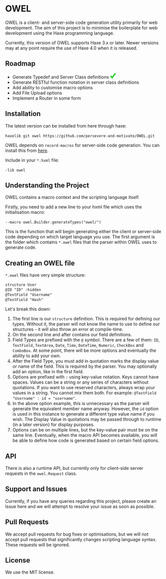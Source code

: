 # OWEL
OWEL is a client- and server-side code generation utility primarily for web development. The aim of this project is to minimise the boilerplate for web development using the Haxe programming language.

Currently, this version of OWEL supports Haxe 3.x or later. Newer versions may at any point require the use of Haxe 4.0 when it is released.

## Roadmap

 * Generate Typedef and Server Class definitions ![img](img/tick.png)
 * Generate RESTful function notation in server class definitions
 * Add ability to customise macro options
 * Add File Upload options
 * Implement a Router in some form

## Installation
The latest version can be installed from here through haxe:

`haxelib git owel https://github.com/persevere-and-motivate/OWEL.git`

OWEL depends on `record-macros` for server-side code generation. You can install this from [here](https://github.com/HaxeFoundation/record-macros).

Include in your `*.hxml` file:

`-lib owel`

## Understanding the Project
OWEL contains a macro context and the scripting language itself.

Firstly, you need to add a new line to your hxml file which uses the initialisation macro:

`--macro owel.Builder.generateTypes("owel/")`

This is the function that will begin generating either the client or server-side code depending on which target language you use. The first argument is the folder which contains `*.owel` files that the parser within OWEL uses to generate code.

## Creating an OWEL file
`*.owel` files have very simple structure:

```
structure User
@ID "ID" :hidden
@TextField "Username"
@TextField "Hash"
```

Let's break this down:

 1. The first line is our `structure` definition. This is required for defining our types. Without it, the parser will not know the name to use to define our structures - it will also throw an error at compile-time.
 2. On the second line and after contains our field definitions.
 3. Field Types are prefixed with the `@` symbol. There are a few of them: `ID`, `TextField`, `TextArea`, `Date`, `Time`, `DateTime`, `Numeric`, `CheckBox` and `ComboBox`. At some point, there will be more options and eventually the ability to add your own.
 4. After the Field Type, you must add in quotation marks the display value or name of the field. This is required by the parser. You may optionally add an option, like in the first field.
 5. Options are prefixed with `:` using key-value notation. Keys cannot have spaces. Values can be a string or any series of characters without quotations. If you want to use reserved characters, always wrap your values in a string. You cannot mix them both. For example: `@TextField "Username" : id = "username"`.
 6. In the above option example, this is unnecessary as the parser will generate the equivalent member name anyway. However, the `id` option is used in this instance to generate a different type value name if you wish. The Display Value in quotations may be passed through to runtime (in a later version) for display purposes.
 7. Options can be on multiple lines, but the key-value pair must be on the same line. Eventually, when the macro API becomes available, you will be able to define how code is generated based on certain field options.

## API
There is also a runtime API, but currently only for client-side server requests in the `owel.Request` class.

## Support and Issues
Currently, if you have any queries regarding this project, please create an Issue here and we will attempt to resolve your issue as soon as possible.

## Pull Requests
We accept pull requests for bug fixes or optimisations, but we will not accept pull requests that significantly changes scripting language syntax. These requests will be ignored.

## License
We use the MIT license.